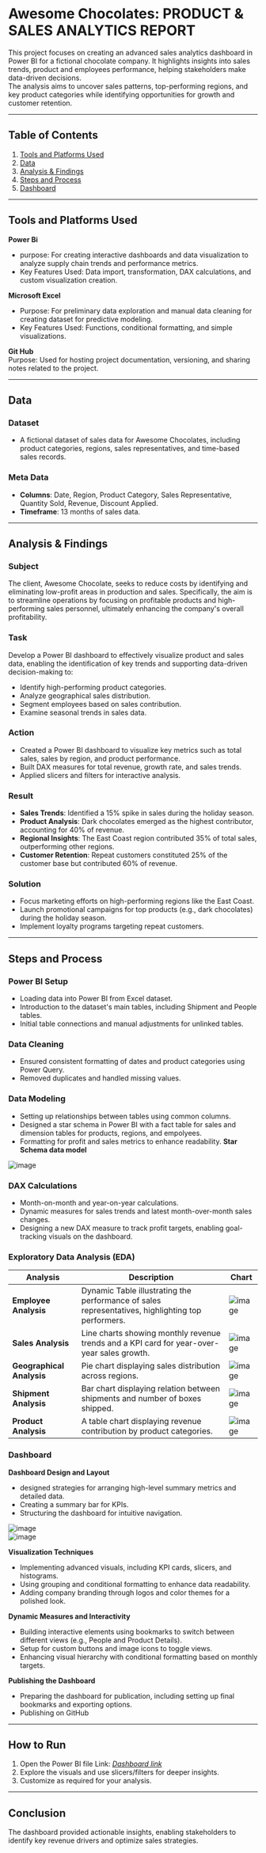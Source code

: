 # Awesome Chocolates: PRODUCT & SALES ANALYTICS REPORT

This project focuses on creating an advanced sales analytics dashboard in Power BI for a fictional chocolate company. It highlights insights into sales trends, product and employees performance, helping stakeholders make data-driven decisions.  
The analysis aims to uncover sales patterns, top-performing regions, and key product categories while identifying opportunities for growth and customer retention.

---

## Table of Contents
1. [Tools and Platforms Used](#tools-and-platforms-used)
2. [Data](#data)
3. [Analysis & Findings](#analysis--findings)
4. [Steps and Process](#steps-and-process)
5. [Dashboard](#report)

---

## Tools and Platforms Used
**Power Bi**  
- purpose: For creating interactive dashboards and data visualization to analyze supply chain trends and performance metrics.
- Key Features Used: Data import, transformation, DAX calculations, and custom visualization creation.

**Microsoft Excel**  
- Purpose: For preliminary data exploration and manual data cleaning for creating dataset for predictive modeling.
- Key Features Used: Functions, conditional formatting, and simple visualizations.

**Git Hub**  
Purpose: Used for hosting project documentation, versioning, and sharing notes related to the project.

---

## Data

### Dataset
- A fictional dataset of sales data for Awesome Chocolates, including product categories, regions, sales representatives, and time-based sales records.

### Meta Data
- **Columns**: Date, Region, Product Category, Sales Representative, Quantity Sold, Revenue, Discount Applied.
- **Timeframe**: 13 months of sales data.

---

## Analysis & Findings

### Subject
The client, Awesome Chocolate, seeks to reduce costs by identifying and eliminating low-profit areas in production and sales. Specifically, the aim is to streamline operations by focusing on profitable products and high-performing sales personnel, ultimately enhancing the company's overall profitability.

### Task
Develop a Power BI dashboard to effectively visualize product and sales data, enabling the identification of key trends and supporting data-driven decision-making to:  
* Identify high-performing product categories.
* Analyze geographical sales distribution.
* Segment employees based on sales contribution.
* Examine seasonal trends in sales data.


### Action
- Created a Power BI dashboard to visualize key metrics such as total sales, sales by region, and product performance.
- Built DAX measures for total revenue, growth rate, and sales trends.
- Applied slicers and filters for interactive analysis.

### Result
- **Sales Trends**: Identified a 15% spike in sales during the holiday season.
- **Product Analysis**: Dark chocolates emerged as the highest contributor, accounting for 40% of revenue.
- **Regional Insights**: The East Coast region contributed 35% of total sales, outperforming other regions.
- **Customer Retention**: Repeat customers constituted 25% of the customer base but contributed 60% of revenue.

### Solution
- Focus marketing efforts on high-performing regions like the East Coast.
- Launch promotional campaigns for top products (e.g., dark chocolates) during the holiday season.
- Implement loyalty programs targeting repeat customers.

---

## Steps and Process

### Power BI Setup  
  - Loading data into Power BI from Excel dataset.
  - Introduction to the dataset's main tables, including Shipment and People tables.
  - Initial table connections and manual adjustments for unlinked tables.

### Data Cleaning
- Ensured consistent formatting of dates and product categories using Power Query.
- Removed duplicates and handled missing values.

### Data Modeling 
  - Setting up relationships between tables using common columns.
  - Designed a star schema in Power BI with a fact table for sales and dimension tables for products, regions, and empolyees.
  - Formatting for profit and sales metrics to enhance readability.
     **Star Schema data model**   
  
  ![image](https://github.com/user-attachments/assets/5cbfb4cb-085e-4578-b724-5de7caf00390)  

### DAX Calculations
  - Month-on-month and year-on-year calculations.
  - Dynamic measures for sales trends and latest month-over-month sales changes.
  - Designing a new DAX measure to track profit targets, enabling goal-tracking visuals on the dashboard.  

### Exploratory Data Analysis (EDA)  

|Analysis|Description|Chart|
|---|---|---|
|**Employee Analysis** | Dynamic Table illustrating the performance of sales representatives, highlighting top performers. | ![image](https://github.com/user-attachments/assets/96a5e08d-0168-428e-be48-a3e4b9982693) |
|**Sales Analysis** | Line charts showing monthly revenue trends and a KPI card for year-over-year sales growth. | ![image](https://github.com/user-attachments/assets/c7c5ef66-6b3e-49f5-9df3-182289613f31) |
|**Geographical Analysis** | Pie chart displaying sales distribution across regions. | ![image](https://github.com/user-attachments/assets/4a7bc2f4-6273-4722-83c2-488c9ff9ea57) |
|**Shipment Analysis** | Bar chart displaying relation between shipments and number of boxes shipped. | ![image](https://github.com/user-attachments/assets/ff43365f-f90f-492e-ac2b-15b3835ac119) |
|**Product Analysis** | A table chart displaying revenue contribution by product categories. | ![image](https://github.com/user-attachments/assets/4ee90f62-90aa-4c31-a002-c94d0a0dcdbe) |

### Dashboard  

**Dashboard Design and Layout**  
  - designed strategies for arranging high-level summary metrics and detailed data.
  - Creating a summary bar for KPIs.
  - Structuring the dashboard for intuitive navigation.

  ![image](https://github.com/user-attachments/assets/a2a48d8e-f16b-4552-af2e-9cdd8172f8ef)  
  ![image](https://github.com/user-attachments/assets/98c8976d-1458-4c01-9065-a5d9fe8b86a8)  

**Visualization Techniques**  
  - Implementing advanced visuals, including KPI cards, slicers, and histograms.
  - Using grouping and conditional formatting to enhance data readability.
  - Adding company branding through logos and color themes for a polished look.

**Dynamic Measures and Interactivity**  
  - Building interactive elements using bookmarks to switch between different views (e.g., People and Product Details).
  - Setup for custom buttons and image icons to toggle views.
  - Enhancing visual hierarchy with conditional formatting based on monthly targets.

**Publishing the Dashboard**  
  - Preparing the dashboard for publication, including setting up final bookmarks and exporting options.
  - Publishing on GitHub

---

## How to Run
1. Open the Power BI file Link: [*Dashboard link*](https://app.powerbi.com/view?r=eyJrIjoiNjg1MTA0MTEtMjgyMS00YTdkLWI3Y2EtY2EwMWVhN2NlMmI3IiwidCI6IjRjMzMwZTYyLWY1YWEtNDQ4MS04YzVlLTIxZmU0MmFlZDgxYyJ9)   
2. Explore the visuals and use slicers/filters for deeper insights.
3. Customize as required for your analysis.

---

## Conclusion
The dashboard provided actionable insights, enabling stakeholders to identify key revenue drivers and optimize sales strategies.
